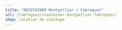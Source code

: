 ```yaml
---
title: "RESOTAINER Montpellier / Fabrègues"
url: /fabregues/resotainer-montpellier-fabregues/
shop: location de stockage
---
```

